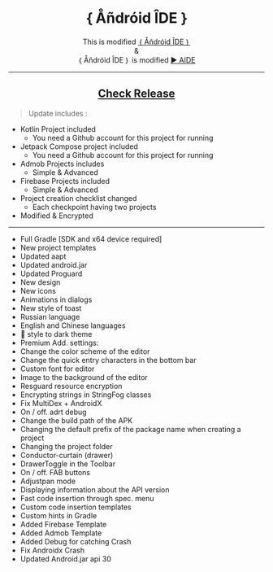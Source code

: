 <h1 align=center> ｛ Åñdróid ÎDE ｝ </h1>
<p align=center>
This is modified <a href=https://github.com/ShivaShirsath/Android-IDE.git>｛ Åñdróid ÎDE ｝</a>
<br>&<br/>
｛ Åñdróid ÎDE ｝ is modified <a href=https://play.google.com/store/apps/details?id=com.aide.ui> ► AIDE</a>
</p>
<hr>
<h2 align=center>
  <a href="https://github.com/ShivaShirsath/Android-IDE/releases/tag/Release">
    Check Release
  </a>
</h2>


> Update includes :

- Kotlin Project included
  + You need a Github account for this project for running
- Jetpack Compose project included
  + You need a Github account for this project for running
- Admob Projects includes
  + Simple & Advanced
- Firebase Projects included
  + Simple & Advanced
- Project creation checklist changed
  + Each checkpoint having two projects
- Modified & Encrypted

***


- Full Gradle [SDK and x64 device required]
- New project templates   
- Updated aapt    
- Updated android.jar    
- Updated Proguard    
- New design    
- New icons    
- Animations in dialogs    
- New style of toast    
- Russian language   
- English and Chinese languages 
- 🔱 style to dark theme 
- Premium Add. settings: 
- Change the color scheme of the editor 
- Change the quick entry characters in the bottom bar
- Custom font for editor 
- Image to the background of the editor 
- Resguard resource encryption 
- Encrypting strings in StringFog classes 
- Fix MultiDex + AndroidX 
- On / off. adrt debug 
- Change the build path of the APK 
- Changing the default prefix of the package name when creating a project
- Changing the project folder 
- Conductor-curtain (drawer) 
- DrawerToggle in the Toolbar 
- On / off. FAB buttons 
- Adjustpan mode 
- Displaying information about the API version 
- Fast code insertion through spec. menu 
- Custom code insertion templates 
- Custom hints in Gradle
- Added Firebase Template
- Added Admob Template
- Added Debug for catching Crash
- Fix Androidx Crash
- Updated Android.jar api 30
